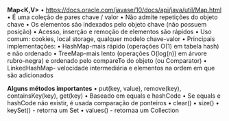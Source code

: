 **Map<K,V>**
 • https://docs.oracle.com/javase/10/docs/api/java/util/Map.html
 • É uma coleção de pares chave / valor
 • Não admite repetições do objeto chave
 • Os elementos são indexados pelo objeto chave (não possuem posição)
 • Acesso, inserção e remoção de elementos são rápidos
 • Uso comum: cookies, local storage, qualquer modelo chave-valor
 • Principais implementações: 
• HashMap-mais rápido (operações O(1) em tabela hash) e não ordenado
 • TreeMap-mais lento (operações O(log(n)) em árvore rubro-negra) e ordenado pelo 
compareTo do objeto (ou Comparator)
 • LinkedHashMap- velocidade intermediária e elementos na ordem em que são adicionados


**Alguns métodos importantes**
 • put(key, value), remove(key), containsKey(key), get(key)
 • Baseado em equals e hashCode
 • Se equals e hashCode não existir, é usada comparação de ponteiros
 • clear()
 • size()
 • keySet() - retorna um Set<K>
 • values() - retornaa um Collection<V>
